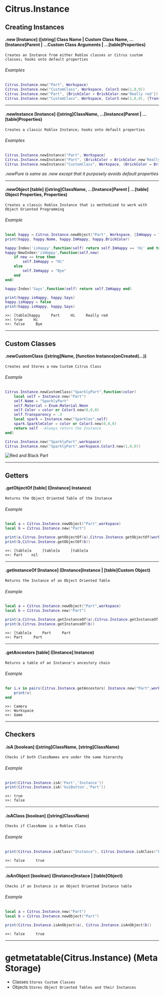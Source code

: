 # Citrus.Instance
## Creating Instances

#### .new [Instance] ([string] Class Name | Custom Class Name, ...[Instance]Parent | ...Custom Class Arguments | ...[table]Properties)
	Creates an Instance from either Roblox classes or Citrus custom classes; hooks onto default properties
###### Examples
```lua
Citrus.Instance.new("Part", Workspace)
Citrus.Instance.new("CustomClass", Workspace, Color3.new(1,0,0))
Citrus.Instance.new("Part", {BrickColor = BrickColor.new'Really red'})
Citrus.Instance.new("CustomClass", Workspace, Color3.new(1,0,0), {Transparency = .4})
```

***

#### .newInstance [Instance] ([string]ClassName, ...[Instance]Parent | ...[table]Properties)
	Creates a classic Roblox Instance; hooks onto default properties
###### Examples
```lua
Citrus.Instance.newInstance("Part", Workspace)
Citrus.Instance.newInstance("Part", {BrickColor = BrickColor.new'Really red'})
Citrus.Instance.newInstance("CustomClass", Workspace, {BrickColor = BrickColor.new'Really red'})
```

*.newPure is same as .new except that it purposely avoids default properties*

***

#### .newObject [table] ([string]ClassName, ...[Instance]Parent | ...[table] Object Properties, Properties)
	Creates a classic Roblox Instance that is methodized to work with Object Oriented Programming
###### Example
```lua
local happy = Citrus.Instance.newObject("Part", Workspace, {ImHappy = "Hi"}, {BrickColor = BrickColor.new'Really red'})
print(happy, happy.Name, happy.ImHappy, happy.BrickColor)

happy:Index('isHappy',function(self) return self.ImHappy == 'Hi' and true or false end)
happy:NewIndex('isHappy',function(self,new)
	if new == true then
		self.ImHappy = "Hi"
	else
		self.ImHappy = "Bye"
	end
end)

happy:Index('Says',function(self) return self.ImHappy end)

print(happy.isHappy, happy.Says)
happy.isHappy = false
print(happy.isHappy, happy.Says)
```
```
>>: [table]happy     Part     Hi     Really red
>>: true     Hi
>>: false     Bye
```

***

## Custom Classes

#### .newCustomClass ([string]Name, [function Instance]onCreated(...))
	Creates and Stores a new Custom Citrus Class
###### Example
```lua
Citrus.Instance.newCustomClass("SparklyPart",function(color)
	local self = Instance.new("Part")
	self.Name = "SparklyPart"
	self.Material = Enum.Material.Neon
	self.Color = color or Color3.new(0,0,0)
	self.Transparency = .3
	local spark = Instance.new("Sparkles",self)
	spark.SparkleColor = color or Color3.new(0,0,0)
	return self --Always return the Instance
end)

Citrus.Instance.new("SparklyPart",workspace)
Citrus.Instance.new("SparklyPart",workspace,Color3.new(1,0,0))
```
![Red and Black Part](https://image.prntscr.com/image/wSLEQ2EIQGaIf-UoHUo-RQ.jpeg)

***

## Getters

#### .getObjectOf [table] ([Instance] Instance)
	Returns the Object Oriented Table of the Instance
###### Example
```lua
local a = Citrus.Instance.newObject("Part",workspace)
local b = Citrus.Instance.new("Part")

print(a,Citrus.Instance.getObjectOf(a),Citrus.Instance.getObjectOf(workspace.Part))
print(b,Citrus.Instance.getObjectOf(b))
```
```
>>: [table]a     [table]a     [table]a
>>: Part    nil
```

***

#### .getInstanceOf [Instance] ([Instance]Instance | [table]Custom Object)
	Returns the Instance of an Object Oriented Table
###### Example
```lua
local a = Citrus.Instance.newObject("Part",workspace)
local b = Citrus.Instance.new("Part")

print(a,Citrus.Instance.getInstanceOf(a),Citrus.Instance.getInstanceOf(workspace.Part))
print(b,Citrus.Instance.getInstanceOf(b))
```
```
>>: [table]a     Part     Part
>>: Part     Part
```

***

#### .getAncestors [table] ([Instance] Instance)
	Returns a table of an Instance's ancestory chain
###### Example
```lua
for i,v in pairs(Citrus.Instance.getAncestors( Instance.new("Part",workspace.Camera) )) do
	print(v)
end
```
```
>>: Camera
>>: Workspace
>>: Game
```

***

## Checkers

#### .isA [boolean] ([string]ClassName, [string]ClassName)
	Checks if both ClassNames are under the same hierarchy 
###### Example
```lua
print(Citrus.Instance.isA('Part','Instance'))
print(Citrus.Instance.isA('GuiButton','Part'))
```
```
>>: true
>>: false
```

***

#### .isAClass [boolean] ([string]ClassName)
	Checks if ClassName is a Roblox Class
###### Example
```lua
print(Citrus.Instance.isAClass("Instance"), Citrus.Instance.isAClass("Part"))
```
```
>>: false     true
```

***

#### .isAnObject [boolean] ([Instance]Instace | [table]Object)
	Checks if an Instance is an Object Oriented Instance table
###### Example
```lua
local a = Citrus.Instance.new("Part")
local b = Citrus.Instance.newObject("Part")

print(Citrus.Instance.isAnObject(a), Citrus.Instance.isAnObject(b))
```
```
>>: false     true
```

***

# getmetatable(Citrus.Instance) (Meta Storage)
* Classes
	`Stores Custom Classes`
* Objects
	`Stores Object Oriented Tables and their Instances`
